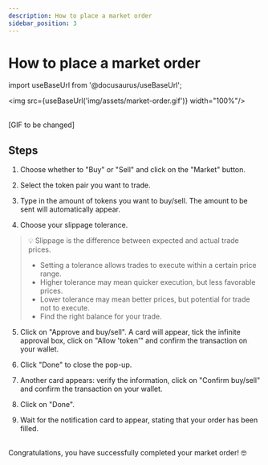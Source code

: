```yaml
---
description: How to place a market order
sidebar_position: 3
---
```



# How to place a market order

import useBaseUrl from '@docusaurus/useBaseUrl';

<img src={useBaseUrl('img/assets/market-order.gif')} width="100%"/><br /><br />

[GIF to be changed]

## Steps

1. Choose whether to "Buy" or "Sell" and click on the "Market" button.

2. Select the token pair you want to trade.

3. Type in the amount of tokens you want to buy/sell. The amount to be sent will automatically appear.

4. Choose your slippage tolerance.
> 💡
> Slippage is the difference between expected and actual trade prices.
> * Setting a tolerance allows trades to execute within a certain price range.
> * Higher tolerance may mean quicker execution, but less favorable prices.
> * Lower tolerance may mean better prices, but potential for trade not to execute.
> * Find the right balance for your trade.

5. Click on "Approve and buy/sell". A card will appear, tick the infinite approval box, click on "Allow 'token'" and confirm the transaction on your wallet.

6. Click "Done" to close the pop-up.

7. Another card appears: verify the information, click on "Confirm buy/sell" and confirm the transaction on your wallet.

8. Click on "Done".

9. Wait for the notification card to appear, stating that your order has been filled.

<br />
Congratulations, you have successfully completed your market order! 🤓
